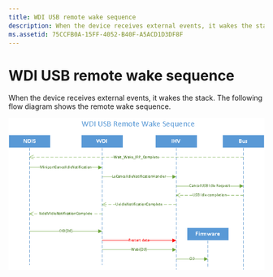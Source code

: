 ```yaml
---
title: WDI USB remote wake sequence
description: When the device receives external events, it wakes the stack. The following flow diagram shows the remote wake sequence.
ms.assetid: 75CCFB0A-15FF-4052-B40F-A5ACD1D3DF8F
---
```


# WDI USB remote wake sequence


When the device receives external events, it wakes the stack. The following flow diagram shows the remote wake sequence.

![wdi usb remote wake sequence](images/wdi-usb-remote-wake-sequence-flow.png)

 

 





